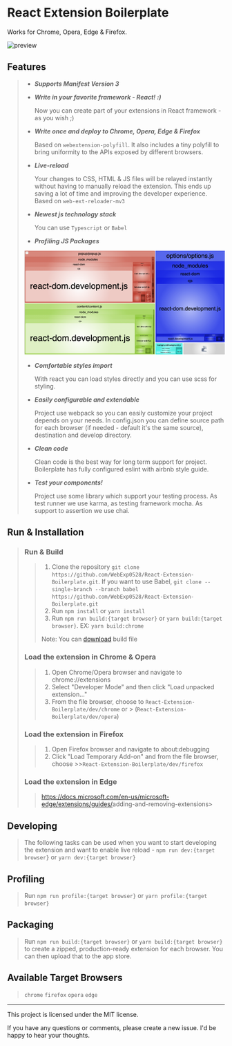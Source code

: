 # React Extension Boilerplate

Works for Chrome, Opera, Edge & Firefox.

![preview](preview/Sep-21-2020%2015-15-55.gif)

## Features

> - **_Supports Manifest Version 3_**
> - **_Write in your favorite framework - React! :)_**
>
>   Now you can create part of your extensions in React framework - as you wish ;)
>
> - **_Write once and deploy to Chrome, Opera, Edge & Firefox_**
>
>   Based on `webextension-polyfill`. It also includes a tiny polyfill to bring uniformity to the APIs exposed by different browsers.
>
> - **_Live-reload_**
>
>   Your changes to CSS, HTML & JS files will be relayed instantly without having
>   to manually reload the extension. This ends up saving a lot of time and
>   improving the developer experience. Based on `web-ext-reloader-mv3`
>
> - **_Newest js technology stack_**
>
>   You can use `Typescript` or `Babel`
>
> - **_Profiling JS Packages_**
>
> ![Profile](preview/profile-chrome.png)
>
> - **_Comfortable styles import_**
>
>   With react you can load styles directly and you can use scss for styling.
>
> - **_Easily configurable and extendable_**
>
>   Project use webpack so you can easily customize your project depends on your needs.
>   In config.json you can define source path for each browser
>   (if needed - default it's the same source), destination and develop directory.
>
> - **_Clean code_**
>
>   Clean code is the best way for long term support for project. Boilerplate has
>   fully configured eslint with airbnb style guide.
>
> - **_Test your components!_**
>
>   Project use some library which support your testing process.
>   As test runner we use karma, as testing framework mocha.
>   As support to assertion we use chai.

## Run & Installation

> ### Run & Build
>
> > 1.  Clone the repository `git clone https://github.com/WebExp0528/React-Extension-Boilerplate.git`. If you want to use Babel, `git clone --single-branch --branch babel https://github.com/WebExp0528/React-Extension-Boilerplate.git`
> > 2.  Run `npm install` or `yarn install`
> > 3.  Run `npm run build:{target browser}` or `yarn build:{target browser}`. EX: `yarn build:chrome`
> >
> > Note: You can [download](https://github.com/WebExp0528/React-Extension-Boilerplate/releases/latest) build file
>
> ### Load the extension in Chrome & Opera
>
> > 1.  Open Chrome/Opera browser and navigate to chrome://extensions
> > 2.  Select "Developer Mode" and then click "Load unpacked extension..."
> > 3.  From the file browser, choose to `React-Extension-Boilerplate/dev/chrome`
> >     or > (`React-Extension-Boilerplate/dev/opera`)
>
> ### Load the extension in Firefox
>
> > 1. Open Firefox browser and navigate to about:debugging
> > 2. Click "Load Temporary Add-on" and from the file browser, choose >>`React-Extension-Boilerplate/dev/firefox`
>
> ### Load the extension in Edge
>
> > <https://docs.microsoft.com/en-us/microsoft-edge/extensions/guides/>adding-and-removing-extensions>

## Developing

> The following tasks can be used when you want to start developing the extension
> and want to enable live reload -
> `npm run dev:{target browser}` or `yarn dev:{target browser}`

## Profiling

> Run `npm run profile:{target browser}` or `yarn profile:{target browser}`

## Packaging

> Run `npm run build:{target browser}` or `yarn build:{target browser}` to create a zipped,
> production-ready extension for each browser.
> You can then upload that to the app store.

## Available Target Browsers

> `chrome` `firefox` `opera` `edge`

---

This project is licensed under the MIT license.

If you have any questions or comments, please create a new issue.
I'd be happy to hear your thoughts.

